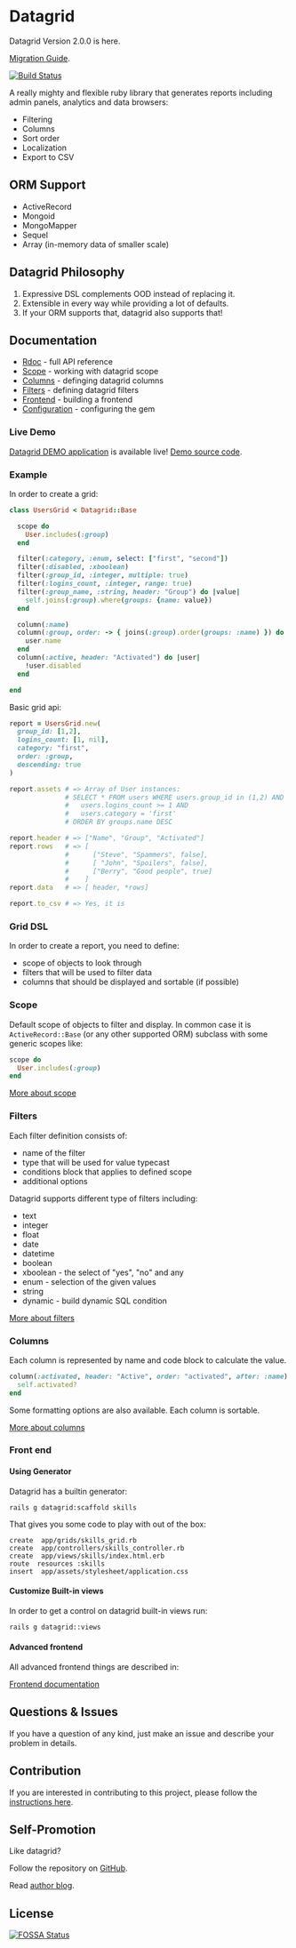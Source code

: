 # Datagrid

Datagrid Version 2.0.0 is here.

[Migration Guide](./version-2).

[![Build Status](https://github.com/bogdan/datagrid/actions/workflows/ci.yml/badge.svg)](https://github.com/bogdan/datagrid/actions/workflows/ci.yml)

A really mighty and flexible ruby library that generates reports
including admin panels, analytics and data browsers:

* Filtering
* Columns
* Sort order
* Localization
* Export to CSV

## ORM Support

* ActiveRecord
* Mongoid
* MongoMapper
* Sequel
* Array (in-memory data of smaller scale)

## Datagrid Philosophy

1. Expressive DSL complements OOD instead of replacing it.
1. Extensible in every way while providing a lot of defaults.
1. If your ORM supports that, datagrid also supports that!

## Documentation

* [Rdoc](https://rubydoc.info/gems/datagrid) - full API reference
* [Scope](https://rubydoc.info/gems/datagrid/Datagrid/Core) - working with datagrid scope
* [Columns](https://rubydoc.info/gems/datagrid/Datagrid/Columns) - definging datagrid columns
* [Filters](https://rubydoc.info/gems/datagrid/Datagrid/Filters) - defining datagrid filters
* [Frontend](https://rubydoc.info/gems/datagrid/Datagrid/Helper) - building a frontend 
* [Configuration](https://rubydoc.info/gems/datagrid/Datagrid/Configuration) - configuring the gem

### Live Demo

[Datagrid DEMO application](http://datagrid.herokuapp.com) is available live!
[Demo source code](https://github.com/bogdan/datagrid-demo).

<!-- <img src="http://datagrid.herokuapp.com/datagrid_demo_screenshot.png" style="margin: 7px; border: 1px solid black"> -->

### Example

In order to create a grid:

``` ruby
class UsersGrid < Datagrid::Base

  scope do
    User.includes(:group)
  end

  filter(:category, :enum, select: ["first", "second"])
  filter(:disabled, :xboolean)
  filter(:group_id, :integer, multiple: true)
  filter(:logins_count, :integer, range: true)
  filter(:group_name, :string, header: "Group") do |value|
    self.joins(:group).where(groups: {name: value})
  end

  column(:name)
  column(:group, order: -> { joins(:group).order(groups: :name) }) do |user|
    user.name
  end
  column(:active, header: "Activated") do |user|
    !user.disabled
  end

end
```

Basic grid api:

``` ruby
report = UsersGrid.new(
  group_id: [1,2],
  logins_count: [1, nil],
  category: "first",
  order: :group,
  descending: true
)

report.assets # => Array of User instances:
              # SELECT * FROM users WHERE users.group_id in (1,2) AND
              #   users.logins_count >= 1 AND
              #   users.category = 'first'
              # ORDER BY groups.name DESC

report.header # => ["Name", "Group", "Activated"]
report.rows   # => [
              #      ["Steve", "Spammers", false],
              #      [ "John", "Spoilers", false],
              #      ["Berry", "Good people", true]
              #    ]
report.data   # => [ header, *rows]

report.to_csv # => Yes, it is
```

### Grid DSL

In order to create a report, you need to define:

* scope of objects to look through
* filters that will be used to filter data
* columns that should be displayed and sortable (if possible)

### Scope

Default scope of objects to filter and display.
In common case it is `ActiveRecord::Base` (or any other supported ORM)
subclass with some generic scopes like:

``` ruby
scope do
  User.includes(:group)
end
```

[More about scope](https://rubydoc.info/gems/datagrid/Datagrid/Core)

### Filters

Each filter definition consists of:

* name of the filter
* type that will be used for value typecast
* conditions block that applies to defined scope
* additional options

Datagrid supports different type of filters including:

* text
* integer
* float
* date
* datetime
* boolean
* xboolean - the select of "yes", "no" and any
* enum - selection of the given values
* string
* dynamic - build dynamic SQL condition

[More about filters](https://rubydoc.info/gems/datagrid/Datagrid/Filters)

### Columns

Each column is represented by name and code block to calculate the value.

``` ruby
column(:activated, header: "Active", order: "activated", after: :name) do
  self.activated?
end
```

Some formatting options are also available.
Each column is sortable.

[More about columns](https://rubydoc.info/gems/datagrid/Datagrid/Columns)

### Front end

#### Using Generator

Datagrid has a builtin generator:

```
rails g datagrid:scaffold skills
```

That gives you some code to play with out of the box:

```
create  app/grids/skills_grid.rb
create  app/controllers/skills_controller.rb
create  app/views/skills/index.html.erb
route  resources :skills
insert  app/assets/stylesheet/application.css
```

#### Customize Built-in views

In order to get a control on datagrid built-in views run:

``` sh
rails g datagrid::views
```

#### Advanced frontend

All advanced frontend things are described in:

[Frontend documentation](https://rubydoc.info/gems/datagrid/Datagrid/Helper)

## Questions & Issues

If you have a question of any kind, just make an issue and
describe your problem in details.

## Contribution

If you are interested in contributing to this project,
please follow the [instructions here](CONTRIBUTING.md).

## Self-Promotion

Like datagrid?

Follow the repository on [GitHub](https://github.com/bogdan/datagrid).

Read [author blog](http://gusiev.com).

## License

[![FOSSA Status](https://app.fossa.io/api/projects/git%2Bgithub.com%2Fbogdan%2Fdatagrid.svg?type=large)](https://app.fossa.io/projects/git%2Bgithub.com%2Fbogdan%2Fdatagrid?ref=badge_large)
